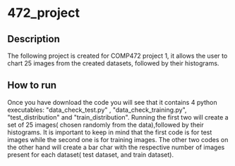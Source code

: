 # 472_project

## Description

The following project is created for COMP472 project 1, it allows the user to chart 25 images from the created datasets, followed by their histograms.

## How to run

Once you have download the code you will see that it contains 4 python executables: "data_check_test.py" , "data_check_training.py", "test_distribution" and "train_distribution". Running the first two will create a set of 25 images( chosen randomly from the data),followed by their histograms. It is important to keep in mind that the first code is for test images while the second one is for training images. The other two codes on the other hand will create a bar char with the respective number of images present for each dataset( test dataset, and train dataset). 
